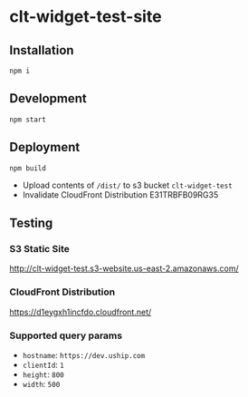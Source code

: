 # clt-widget-test-site

## Installation 
`npm i`

## Development
`npm start`

## Deployment
`npm build`

- Upload contents of `/dist/` to s3 bucket `clt-widget-test`
- Invalidate CloudFront Distribution E31TRBFB09RG35

## Testing

### S3 Static Site
http://clt-widget-test.s3-website.us-east-2.amazonaws.com/

### CloudFront Distribution
https://d1eygxh1incfdo.cloudfront.net/

### Supported query params
- `hostname`: `https://dev.uship.com`
- `clientId`: `1`
- `height`: `800`
- `width`: `500`